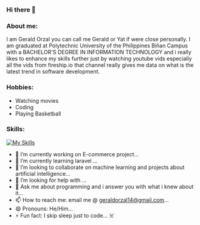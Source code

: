 ### Hi there 👋

<!--
**GeraldOrzal/GeraldOrzal** is a ✨ _special_ ✨ repository because its `README.md` (this file) appears on your GitHub profile.

Here are some ideas to get you started:






-->
### About me:
  I am Gerald Orzal you can call me Gerald or Yat if were close personally. I am graduated at Polytechnic University of the Philippines Biñan Campus with a BACHELOR'S
  DEGREE IN INFORMATION TECHNOLOGY and i really likes to enhance my skills further just by watching youtube vids especially all the vids from fireship.io that channel    really gives me data on what is the latest trend in software development. 
### Hobbies:
  - Watching movies
  - Coding
  - Playing Basketball
### Skills:
[![My Skills](https://skillicons.dev/icons?i=js,html,css,bootstrap,laravel,cs,firebase,flutter,dart,php,react,redux,mysql,nextjs,postgresql,tailwind,unity,vscode)](https://skillicons.dev)

  
- 🔭 I’m currently working on E-commerce project...
- 🌱 I’m currently learning laravel ...
- 👯 I’m looking to collaborate on machine learning and projects about artificial intelligence...
- 🤔 I’m looking for help with ...
- 💬 Ask me about programming and i answer you with what i knew about it...
- 📫 How to reach me: email me @ geraldorzal14@gmail.com...
- 😄 Pronouns: He/Him...
- ⚡ Fun fact: I skip sleep just to code... :skull_and_crossbones:
